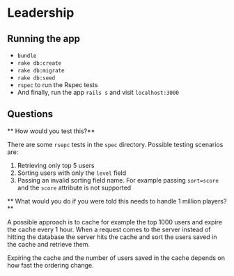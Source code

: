# Leadership
## Running the app
* `bundle`
* `rake db:create`
* `rake db:migrate`
* `rake db:seed`
* `rspec` to run the Rspec tests
* And finally, run the app `rails s` and visit `localhost:3000`

## Questions
** How would you test this?**

There are some `rsepc` tests in the `spec` directory. Possible testing scenarios are:
1. Retrieving only top 5 users
2. Sorting users with only the `level` field
3. Passing an invalid sorting field name. For example passing `sort=score` and the `score` attribute is not supported

** What would you do if you were told this needs to handle 1 million players?**

A possible approach is to cache for example the top 1000 users and expire the cache every 1 hour. When a request comes to the server instead of hitting the database the server hits the cache and sort the users saved in the cache
and retrieve them. 

Expiring the cache and the number of users saved in the cache depends on how fast the ordering change.